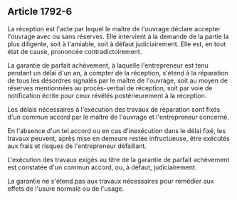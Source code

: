 Article 1792-6
----
La réception est l'acte par lequel le maître de l'ouvrage déclare accepter
l'ouvrage avec ou sans réserves. Elle intervient à la demande de la partie la
plus diligente, soit à l'amiable, soit à défaut judiciairement. Elle est, en
tout état de cause, prononcée contradictoirement.

La garantie de parfait achèvement, à laquelle l'entrepreneur est tenu pendant un
délai d'un an, à compter de la réception, s'étend à la réparation de tous les
désordres signalés par le maître de l'ouvrage, soit au moyen de réserves
mentionnées au procès-verbal de réception, soit par voie de notification écrite
pour ceux révélés postérieurement à la réception.

Les délais nécessaires à l'exécution des travaux de réparation sont fixés d'un
commun accord par le maître de l'ouvrage et l'entrepreneur concerné.

En l'absence d'un tel accord ou en cas d'inexécution dans le délai fixé, les
travaux peuvent, après mise en demeure restée infructueuse, être exécutés aux
frais et risques de l'entrepreneur défaillant.

L'exécution des travaux exigés au titre de la garantie de parfait achèvement est
constatée d'un commun accord, ou, à défaut, judiciairement.

La garantie ne s'étend pas aux travaux nécessaires pour remédier aux effets de
l'usure normale ou de l'usage.
